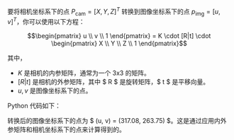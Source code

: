 
要将相机坐标系下的点 $P_{\text{cam}} = [X, Y, Z]^T$ 转换到图像坐标系下的点 $p_{\text{img}} = [u, v]^T$，你可以使用以下方程：
```math
\begin{pmatrix}
u \\
v \\
1
\end{pmatrix}
=
K \cdot [R|t] \cdot
\begin{pmatrix}
X \\
Y \\
Z \\
1
\end{pmatrix}
```
其中，
- $K$ 是相机的内参矩阵，通常为一个 3x3 的矩阵。
- $[R|t]$ 是相机的外参矩阵，其中 $ R $ 是旋转矩阵，$ t $ 是平移向量。
- $u, v$ 是图像坐标系下的点。

Python 代码如下：

转换后的图像坐标系下的点为 $ (u, v) = (317.08, 263.75) $。这是通过应用内外参矩阵和相机坐标系下的点来计算得到的。

